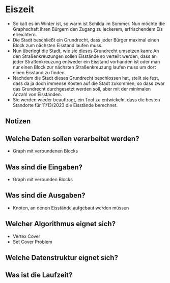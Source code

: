 # Eiszeit

- So kalt es im Winter ist, so warm ist Schilda im Sommer. Nun möchte die Graphschaft
  ihren Bürgern den Zugang zu leckerem, erfrischendem Eis erleichtern. 
- Die Stadt beschließt ein Grundrecht, dass jeder Bürger maximal einen Block zum
  nächsten Eisstand laufen muss. 
- Nun überlegt die Stadt, wie sie dieses Grundrecht umsetzen kann: An den
  Straßenkreuzungen sollen Eisstände so verteilt werden, dass an jeder
  Straßenkreuzung entweder ein Eisstand vorhanden ist oder man nur einen Block zur
  nächsten Straßenkreuzung laufen muss um dort einen Eisstand zu finden. 
- Nachdem die Stadt dieses Grundrecht beschlossen hat, stellt sie fest, dass da ja doch
  immense Kosten auf die Stadt zukommen, so dass zwar das Grundrecht durchgesetzt
  werden soll, aber mit der minimalen Anzahl von Eisständen. 
- Sie werden wieder beauftragt, ein Tool zu entwickeln, dass die besten Standorte für
  11/13/2023
  die Eisstände berechnet.


## Notizen

## Welche Daten sollen verarbeitet werden?

- Graph mit verbundenen Blocks

## Was sind die Eingaben?

- Graph mit verbunden Blocks

## Was sind die Ausgaben?

- Knoten, an denen Eisstände aufgebaut werden müssen

## Welcher Algorithmus eignet sich?

- Vertex Cover
- Set Cover Problem

## Welche Datenstruktur eignet sich?



## Was ist die Laufzeit?



